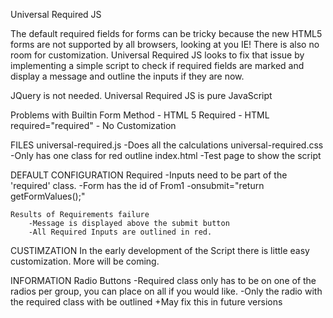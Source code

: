 Universal Required JS

The default required fields for forms can be tricky because the new HTML5 forms are not supported by all browsers, looking at you IE! There is also no room for customization. Universal Required JS looks to fix that issue by implementing a simple script to check if required fields are marked and display a message and outline the inputs if they are now.

JQuery is not needed. Universal Required JS is pure JavaScript

Problems with Builtin Form Method
	- HTML 5 Required
	- HTML required="required"
	- No Customization
	
FILES
	universal-required.js
		-Does all the calculations
	universal-required.css
		-Only has one class for red outline
	index.html
		-Test page to show the script
	
DEFAULT CONFIGURATION
	Required
		-Inputs need to be part of the 'required' class.
		-Form has the id of From1
		-onsubmit="return getFormValues();"
	
	Results of Requirements failure
		-Message is displayed above the submit button
		-All Required Inputs are outlined in red.
		
CUSTIMZATION
	In the early development of the Script there is little easy customization. More will be coming.
	
INFORMATION
	Radio Buttons
		-Required class only has to be on one of the radios per group, you can place on all if you would like. 
		-Only the radio with the required class with be outlined
			+May fix this in future versions
			
	
